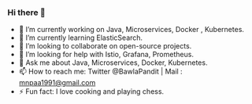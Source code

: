 ### Hi there 👋

- 🔭 I’m currently working on Java, Microservices, Docker , Kubernetes.
- 🌱 I’m currently learning ElasticSearch.
- 👯 I’m looking to collaborate on open-source projects.
- 🤔 I’m looking for help with Istio, Grafana, Prometheus.
- 💬 Ask me about Java, Microservices, Docker, Kubernetes.
- 📫 How to reach me: Twitter @BawlaPandit | Mail : mnpaa1991@gmail.com
- ⚡ Fun fact: I love cooking and playing chess.

